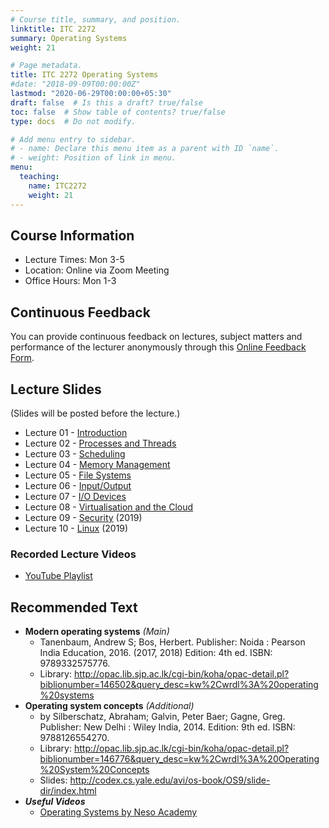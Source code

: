 ```yaml
---
# Course title, summary, and position.
linktitle: ITC 2272
summary: Operating Systems
weight: 21

# Page metadata.
title: ITC 2272 Operating Systems
#date: "2018-09-09T00:00:00Z"
lastmod: "2020-06-29T00:00:00+05:30"
draft: false  # Is this a draft? true/false
toc: false  # Show table of contents? true/false
type: docs  # Do not modify.

# Add menu entry to sidebar.
# - name: Declare this menu item as a parent with ID `name`.
# - weight: Position of link in menu.
menu:
  teaching:
    name: ITC2272
    weight: 21
---
```


## Course Information

- Lecture Times: Mon 3-5
- Location: Online via Zoom Meeting
- Office Hours: Mon 1-3

## Continuous Feedback
You can provide continuous feedback on lectures, subject matters and performance of the lecturer anonymously through this [Online Feedback Form](https://forms.gle/evKWwiEEhKiNBA4w7).
 
## Lecture Slides
(Slides will be posted before the lecture.)

- Lecture 01 - [Introduction](https://academic.nimal.info/files/OS_01_Introduction.pdf)
- Lecture 02 - [Processes and Threads](https://academic.nimal.info/files/OS_02_Processes_and_Threads.pdf)
- Lecture 03 - [Scheduling](https://academic.nimal.info/files/OS_03_Scheduling.pdf)
- Lecture 04 - [Memory Management](https://academic.nimal.info/files/OS_04_Memory_Management.pdf)
- Lecture 05 - [File Systems](https://academic.nimal.info/files/OS_05_File_Systems.pdf)
- Lecture 06 - [Input/Output](https://academic.nimal.info/files/OS_06_Input_Output.pdf)
- Lecture 07 - [I/O Devices](https://academic.nimal.info/files/OS_07_IO_Devices.pdf)
- Lecture 08 - [Virtualisation and the Cloud](https://academic.nimal.info/files/OS_08_Virtualisation_and_Cloud.pdf)
- Lecture 09 - [Security](https://academic.nimal.info/files/OS_09.pdf) (2019)
- Lecture 10 - [Linux](https://academic.nimal.info/files/OS_10.pdf) (2019)

### Recorded Lecture Videos

- [YouTube Playlist](https://www.youtube.com/playlist?list=PLvnDscyrIVpRiGGEDjb6jI1FTECOewPm4)

## Recommended Text

- **Modern operating systems** *(Main)*
   - Tanenbaum, Andrew S; Bos, Herbert. Publisher: Noida : Pearson India Education, 2016. (2017, 2018) Edition: 4th ed. ISBN: 9789332575776.
   - Library: http://opac.lib.sjp.ac.lk/cgi-bin/koha/opac-detail.pl?biblionumber=146502&query_desc=kw%2Cwrdl%3A%20operating%20systems
- **Operating system concepts** *(Additional)*
   - by Silberschatz, Abraham; Galvin, Peter Baer; Gagne, Greg. Publisher: New Delhi : Wiley India, 2014. Edition: 9th ed. ISBN: 9788126554270.
  - Library: http://opac.lib.sjp.ac.lk/cgi-bin/koha/opac-detail.pl?biblionumber=146776&query_desc=kw%2Cwrdl%3A%20Operating%20System%20Concepts
  - Slides: http://codex.cs.yale.edu/avi/os-book/OS9/slide-dir/index.html
- ***Useful Videos***
   - [Operating Systems by Neso Academy](https://www.youtube.com/playlist?list=PLBlnK6fEyqRiVhbXDGLXDk_OQAeuVcp2O)


